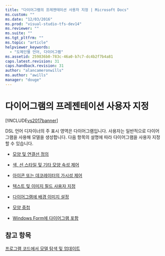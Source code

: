 ```yaml
---
title: "다이어그램의 프레젠테이션 사용자 지정 | Microsoft Docs"
ms.custom: ""
ms.date: "12/03/2016"
ms.prod: "visual-studio-tfs-dev14"
ms.reviewer: ""
ms.suite: ""
ms.tgt_pltfrm: ""
ms.topic: "article"
helpviewer_keywords: 
  - "도메인별 언어, 다이어그램"
ms.assetid: 259836b0-783c-46a0-b7c7-dc4b2f7b4a81
caps.latest.revision: 31
caps.handback.revision: 31
author: "alancameronwills"
ms.author: "awills"
manager: "douge"
---
```

# 다이어그램의 프레젠테이션 사용자 지정
[!INCLUDE[vs2017banner](../code-quality/includes/vs2017banner.md)]

DSL 언어 디자이너의 주 표시 영역은 다이어그램입니다.  사용자는 일반적으로 다이어그램을 사용해 모델을 생성합니다.  다음 항목의 설명에 따라 다이어그램을 사용자 지정할 수 있습니다.  
  
-   [모양 및 연결선 정의](../modeling/defining-shapes-and-connectors.md)  
  
-   [색, 선 스타일 및 기타 모양 속성 제어](../modeling/controlling-color-line-style-and-other-shape-properties.md)  
  
-   [아이콘 또는 데코레이터의 가시성 제어](../modeling/controlling-the-visibility-of-an-icon-or-decorator.md)  
  
-   [텍스트 및 이미지 필드 사용자 지정](../modeling/customizing-text-and-image-fields.md)  
  
-   [다이어그램에 배경 이미지 설정](../modeling/setting-a-background-image-on-a-diagram.md)  
  
-   [모양 중첩](../modeling/nesting-shapes.md)  
  
-   [Windows Form에 다이어그램 포함](../modeling/embedding-a-diagram-in-a-windows-form.md)  
  
## 참고 항목  
 [프로그램 코드에서 모델 탐색 및 업데이트](../modeling/navigating-and-updating-a-model-in-program-code.md)